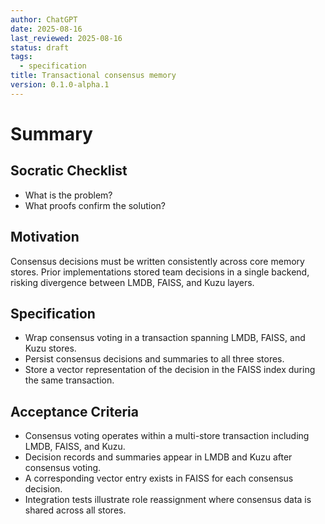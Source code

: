 ```yaml
---
author: ChatGPT
date: 2025-08-16
last_reviewed: 2025-08-16
status: draft
tags:
  - specification
title: Transactional consensus memory
version: 0.1.0-alpha.1
---
```


# Summary

## Socratic Checklist
- What is the problem?
- What proofs confirm the solution?

## Motivation
Consensus decisions must be written consistently across core memory stores. Prior implementations stored team decisions in a single backend, risking divergence between LMDB, FAISS, and Kuzu layers.

## Specification
- Wrap consensus voting in a transaction spanning LMDB, FAISS, and Kuzu stores.
- Persist consensus decisions and summaries to all three stores.
- Store a vector representation of the decision in the FAISS index during the same transaction.

## Acceptance Criteria
- Consensus voting operates within a multi-store transaction including LMDB, FAISS, and Kuzu.
- Decision records and summaries appear in LMDB and Kuzu after consensus voting.
- A corresponding vector entry exists in FAISS for each consensus decision.
- Integration tests illustrate role reassignment where consensus data is shared across all stores.

